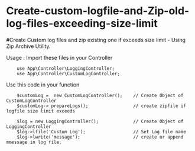 # Create-custom-logfile-and-Zip-old-log-files-exceeding-size-limit
#Create Custom log files and zip existing one if exceeds size limit - Using Zip Archive Utility.

Usage : 
Import these files in your Controller
      
        use App\Controller\LoggingController;
        use App\Controller\CustomLogController;
  
  
Use this code in your function

        $customLog =  new CustomLogController();    // Create Object of CustomLogController
        $customLog-> prepareLogs();                 // create zipfile if logfile size limit exceeds 

        $log = new LoggingController();             // Create Object of LoggingController
        $log->lfile('Custom Log');                  // Set Log file name
        $log->lwrite('message');                    // create or append mmessage in log file.

